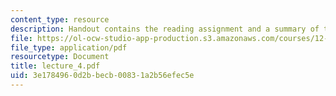 ```yaml
---
content_type: resource
description: Handout contains the reading assignment and a summary of the lecture.
file: https://ol-ocw-studio-app-production.s3.amazonaws.com/courses/12-480-thermodynamics-for-geoscientists-fall-2006/3e1784960d2bbecb00831a2b56efec5e_lecture_4.pdf
file_type: application/pdf
resourcetype: Document
title: lecture_4.pdf
uid: 3e178496-0d2b-becb-0083-1a2b56efec5e
---
```

